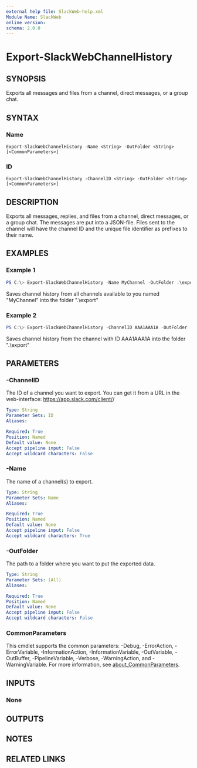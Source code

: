 ```yaml
---
external help file: SlackWeb-help.xml
Module Name: SlackWeb
online version:
schema: 2.0.0
---
```


# Export-SlackWebChannelHistory

## SYNOPSIS
Exports all messages and files from a channel, direct messages, or a group chat.

## SYNTAX

### Name
```
Export-SlackWebChannelHistory -Name <String> -OutFolder <String> [<CommonParameters>]
```

### ID
```
Export-SlackWebChannelHistory -ChannelID <String> -OutFolder <String> [<CommonParameters>]
```

## DESCRIPTION
Exports all messages, replies, and files from a channel, direct messages, or a group chat. The messages are put into a JSON-file. Files sent to the channel will have the channel ID and the unique file identifier as prefixes to their name.

## EXAMPLES

### Example 1
```powershell
PS C:\> Export-SlackWebChannelHistory -Name MyChannel -OutFolder .\export
```

Saves channel history from all channels available to you named "MyChannel" into the folder ".\export"

### Example 2
```powershell
PS C:\> Export-SlackWebChannelHistory -ChannelID AAA1AAA1A -OutFolder .\export
```

Saves channel history from the channel with ID AAA1AAA1A into the folder ".\export"

## PARAMETERS

### -ChannelID
The ID of a channel you want to export. You can get it from a URL in the web-interface: https://app.slack.com/client/<Team ID>/<Channel ID>

```yaml
Type: String
Parameter Sets: ID
Aliases:

Required: True
Position: Named
Default value: None
Accept pipeline input: False
Accept wildcard characters: False
```

### -Name
The name of a channel(s) to export.

```yaml
Type: String
Parameter Sets: Name
Aliases:

Required: True
Position: Named
Default value: None
Accept pipeline input: False
Accept wildcard characters: True
```

### -OutFolder
The path to a folder where you want to put the exported data.

```yaml
Type: String
Parameter Sets: (All)
Aliases:

Required: True
Position: Named
Default value: None
Accept pipeline input: False
Accept wildcard characters: False
```

### CommonParameters
This cmdlet supports the common parameters: -Debug, -ErrorAction, -ErrorVariable, -InformationAction, -InformationVariable, -OutVariable, -OutBuffer, -PipelineVariable, -Verbose, -WarningAction, and -WarningVariable. For more information, see [about_CommonParameters](http://go.microsoft.com/fwlink/?LinkID=113216).

## INPUTS

### None

## OUTPUTS

## NOTES

## RELATED LINKS
